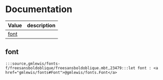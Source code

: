 # Documentation
|Value|description|
|---|---|
|[font](#font)||

## font

```moonbit
:::source,gmlewis/fonts-f/freesansboldoblique/freesansboldoblique.mbt,23479:::let font : <a href="gmlewis/fonts#Font">@gmlewis/fonts.Font</a>
```

